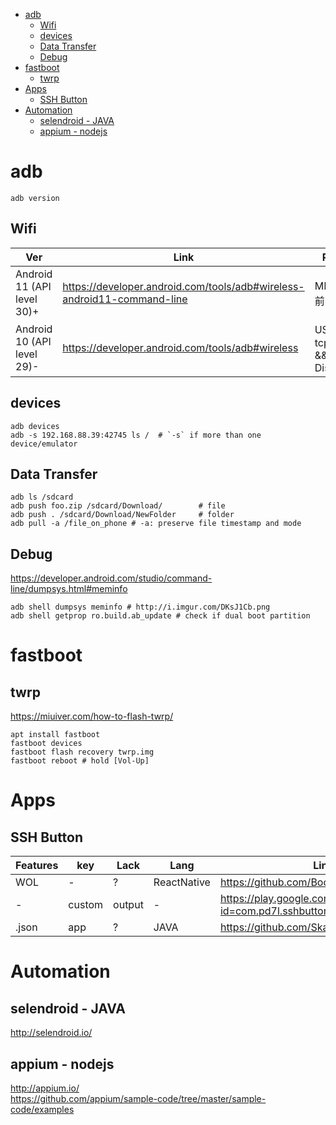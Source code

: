 <!-- TOC -->

- [adb](#adb)
    - [Wifi](#wifi)
    - [devices](#devices)
    - [Data Transfer](#data-transfer)
    - [Debug](#debug)
- [fastboot](#fastboot)
    - [twrp](#twrp)
- [Apps](#apps)
    - [SSH Button](#ssh-button)
- [Automation](#automation)
    - [selendroid - JAVA](#selendroid---java)
    - [appium - nodejs](#appium---nodejs)

<!-- /TOC -->

# adb

    adb version

## Wifi
Ver | Link | Prepare | CMD
-- | -- | -- | --
Android 11 (API level 30)+ | https://developer.android.com/tools/adb#wireless-android11-command-line | MIUI: 设置前关悬浮球 | adb pair IP:PORT_Dynamic && adb connect IP:PORT
Android 10 (API level 29)- | https://developer.android.com/tools/adb#wireless | USB：adb tcpip 5555 && Disconnect | adb connect IP:5555

## devices

    adb devices
    adb -s 192.168.88.39:42745 ls /  # `-s` if more than one device/emulator 

## Data Transfer

    adb ls /sdcard
    adb push foo.zip /sdcard/Download/        # file
    adb push . /sdcard/Download/NewFolder     # folder
    adb pull -a /file_on_phone # -a: preserve file timestamp and mode

## Debug
https://developer.android.com/studio/command-line/dumpsys.html#meminfo

    adb shell dumpsys meminfo # http://i.imgur.com/DKsJ1Cb.png
    adb shell getprop ro.build.ab_update # check if dual boot partition

# fastboot
## twrp
https://miuiver.com/how-to-flash-twrp/

    apt install fastboot
    fastboot devices
    fastboot flash recovery twrp.img
    fastboot reboot # hold [Vol-Up]

# Apps
## SSH Button
|Features|key|Lack|Lang|Link|
|---|---|---|---|---|
|WOL|-|?|ReactNative|https://github.com/BootBoi/android-app|
|-|custom|output|-|https://play.google.com/store/apps/details?id=com.pd7l.sshbutton|
|.json|app|?|JAVA|https://github.com/Skarafaz/mercury|

# Automation
## selendroid - JAVA
http://selendroid.io/

## appium - nodejs
http://appium.io/  
https://github.com/appium/sample-code/tree/master/sample-code/examples